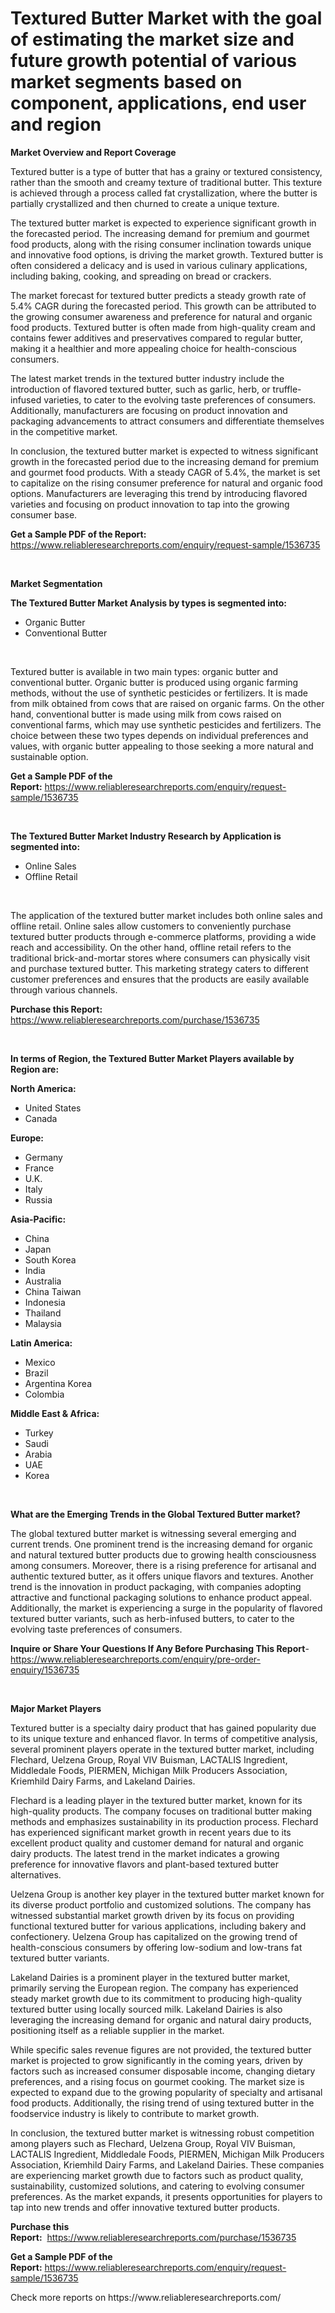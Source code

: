 <p><h1>Textured Butter Market with the goal of estimating the market size and future growth potential of various market segments based on component, applications, end user and region</h1></p><p><strong>Market Overview and Report Coverage</strong></p>
<p><p>Textured butter is a type of butter that has a grainy or textured consistency, rather than the smooth and creamy texture of traditional butter. This texture is achieved through a process called fat crystallization, where the butter is partially crystallized and then churned to create a unique texture.</p><p>The textured butter market is expected to experience significant growth in the forecasted period. The increasing demand for premium and gourmet food products, along with the rising consumer inclination towards unique and innovative food options, is driving the market growth. Textured butter is often considered a delicacy and is used in various culinary applications, including baking, cooking, and spreading on bread or crackers.</p><p>The market forecast for textured butter predicts a steady growth rate of 5.4% CAGR during the forecasted period. This growth can be attributed to the growing consumer awareness and preference for natural and organic food products. Textured butter is often made from high-quality cream and contains fewer additives and preservatives compared to regular butter, making it a healthier and more appealing choice for health-conscious consumers.</p><p>The latest market trends in the textured butter industry include the introduction of flavored textured butter, such as garlic, herb, or truffle-infused varieties, to cater to the evolving taste preferences of consumers. Additionally, manufacturers are focusing on product innovation and packaging advancements to attract consumers and differentiate themselves in the competitive market.</p><p>In conclusion, the textured butter market is expected to witness significant growth in the forecasted period due to the increasing demand for premium and gourmet food products. With a steady CAGR of 5.4%, the market is set to capitalize on the rising consumer preference for natural and organic food options. Manufacturers are leveraging this trend by introducing flavored varieties and focusing on product innovation to tap into the growing consumer base.</p></p>
<p><strong>Get a Sample PDF of the Report:</strong> <a href="https://www.reliableresearchreports.com/enquiry/request-sample/1536735">https://www.reliableresearchreports.com/enquiry/request-sample/1536735</a></p>
<p>&nbsp;</p>
<p><strong>Market Segmentation</strong></p>
<p><strong>The Textured Butter Market Analysis by types is segmented into:</strong></p>
<p><ul><li>Organic Butter</li><li>Conventional Butter</li></ul></p>
<p>&nbsp;</p>
<p><p>Textured butter is available in two main types: organic butter and conventional butter. Organic butter is produced using organic farming methods, without the use of synthetic pesticides or fertilizers. It is made from milk obtained from cows that are raised on organic farms. On the other hand, conventional butter is made using milk from cows raised on conventional farms, which may use synthetic pesticides and fertilizers. The choice between these two types depends on individual preferences and values, with organic butter appealing to those seeking a more natural and sustainable option.</p></p>
<p><strong>Get a Sample PDF of the Report:</strong>&nbsp;<a href="https://www.reliableresearchreports.com/enquiry/request-sample/1536735">https://www.reliableresearchreports.com/enquiry/request-sample/1536735</a></p>
<p>&nbsp;</p>
<p><strong>The Textured Butter Market Industry Research by Application is segmented into:</strong></p>
<p><ul><li>Online Sales</li><li>Offline Retail</li></ul></p>
<p>&nbsp;</p>
<p><p>The application of the textured butter market includes both online sales and offline retail. Online sales allow customers to conveniently purchase textured butter products through e-commerce platforms, providing a wide reach and accessibility. On the other hand, offline retail refers to the traditional brick-and-mortar stores where consumers can physically visit and purchase textured butter. This marketing strategy caters to different customer preferences and ensures that the products are easily available through various channels.</p></p>
<p><strong>Purchase this Report:</strong>&nbsp; <a href="https://www.reliableresearchreports.com/purchase/1536735">https://www.reliableresearchreports.com/purchase/1536735</a></p>
<p>&nbsp;</p>
<p><strong>In terms of Region, the Textured Butter Market Players available by Region are:</strong></p>
<p>
    <p> <strong> North America: </strong>
        <ul>
            <li>United States</li>
            <li>Canada</li>
        </ul>
        </p> 
    <p> <strong> Europe: </strong>
        <ul>
            <li>Germany</li>
            <li>France</li>
            <li>U.K.</li>
            <li>Italy</li>
            <li>Russia</li>
        </ul>
        </p> 
    <p> <strong> Asia-Pacific: </strong>
        <ul>
            <li>China</li>
            <li>Japan</li>
            <li>South Korea</li>
            <li>India</li>
            <li>Australia</li>
            <li>China Taiwan</li>
            <li>Indonesia</li>
            <li>Thailand</li>
            <li>Malaysia</li>
        </ul>
        </p> 
    <p> <strong> Latin America: </strong>
        <ul>
            <li>Mexico</li>
            <li>Brazil</li>
            <li>Argentina Korea</li>
            <li>Colombia</li>
        </ul>
        </p> 
    <p> <strong> Middle East & Africa: </strong>
        <ul>
            <li>Turkey</li>
            <li>Saudi</li>
            <li>Arabia</li>
            <li>UAE</li>
            <li>Korea</li>
        </ul>
    </p>
    </p>
<p>&nbsp;</p>
<p><strong>What are the Emerging Trends in the Global Textured Butter market?</strong></p>
<p><p>The global textured butter market is witnessing several emerging and current trends. One prominent trend is the increasing demand for organic and natural textured butter products due to growing health consciousness among consumers. Moreover, there is a rising preference for artisanal and authentic textured butter, as it offers unique flavors and textures. Another trend is the innovation in product packaging, with companies adopting attractive and functional packaging solutions to enhance product appeal. Additionally, the market is experiencing a surge in the popularity of flavored textured butter variants, such as herb-infused butters, to cater to the evolving taste preferences of consumers.</p></p>
<p><strong>Inquire or Share Your Questions If Any Before Purchasing This Report</strong>- <a href="https://www.reliableresearchreports.com/enquiry/pre-order-enquiry/1536735">https://www.reliableresearchreports.com/enquiry/pre-order-enquiry/1536735</a></p>
<p>&nbsp;</p>
<p><strong>Major Market Players</strong></p>
<p><p>Textured butter is a specialty dairy product that has gained popularity due to its unique texture and enhanced flavor. In terms of competitive analysis, several prominent players operate in the textured butter market, including Flechard, Uelzena Group, Royal VIV Buisman, LACTALIS Ingredient, Middledale Foods, PIERMEN, Michigan Milk Producers Association, Kriemhild Dairy Farms, and Lakeland Dairies.</p><p>Flechard is a leading player in the textured butter market, known for its high-quality products. The company focuses on traditional butter making methods and emphasizes sustainability in its production process. Flechard has experienced significant market growth in recent years due to its excellent product quality and customer demand for natural and organic dairy products. The latest trend in the market indicates a growing preference for innovative flavors and plant-based textured butter alternatives.</p><p>Uelzena Group is another key player in the textured butter market known for its diverse product portfolio and customized solutions. The company has witnessed substantial market growth driven by its focus on providing functional textured butter for various applications, including bakery and confectionery. Uelzena Group has capitalized on the growing trend of health-conscious consumers by offering low-sodium and low-trans fat textured butter variants.</p><p>Lakeland Dairies is a prominent player in the textured butter market, primarily serving the European region. The company has experienced steady market growth due to its commitment to producing high-quality textured butter using locally sourced milk. Lakeland Dairies is also leveraging the increasing demand for organic and natural dairy products, positioning itself as a reliable supplier in the market.</p><p>While specific sales revenue figures are not provided, the textured butter market is projected to grow significantly in the coming years, driven by factors such as increased consumer disposable income, changing dietary preferences, and a rising focus on gourmet cooking. The market size is expected to expand due to the growing popularity of specialty and artisanal food products. Additionally, the rising trend of using textured butter in the foodservice industry is likely to contribute to market growth.</p><p>In conclusion, the textured butter market is witnessing robust competition among players such as Flechard, Uelzena Group, Royal VIV Buisman, LACTALIS Ingredient, Middledale Foods, PIERMEN, Michigan Milk Producers Association, Kriemhild Dairy Farms, and Lakeland Dairies. These companies are experiencing market growth due to factors such as product quality, sustainability, customized solutions, and catering to evolving consumer preferences. As the market expands, it presents opportunities for players to tap into new trends and offer innovative textured butter products.</p></p>
<p><strong>Purchase this Report:</strong>&nbsp;&nbsp;<a href="https://www.reliableresearchreports.com/purchase/1536735">https://www.reliableresearchreports.com/purchase/1536735</a></p>
<p></p>
<p><strong>Get a Sample PDF of the Report:</strong>&nbsp;<a href="https://www.reliableresearchreports.com/enquiry/request-sample/1536735">https://www.reliableresearchreports.com/enquiry/request-sample/1536735</a></p>
<p>Check more reports on https://www.reliableresearchreports.com/</p>